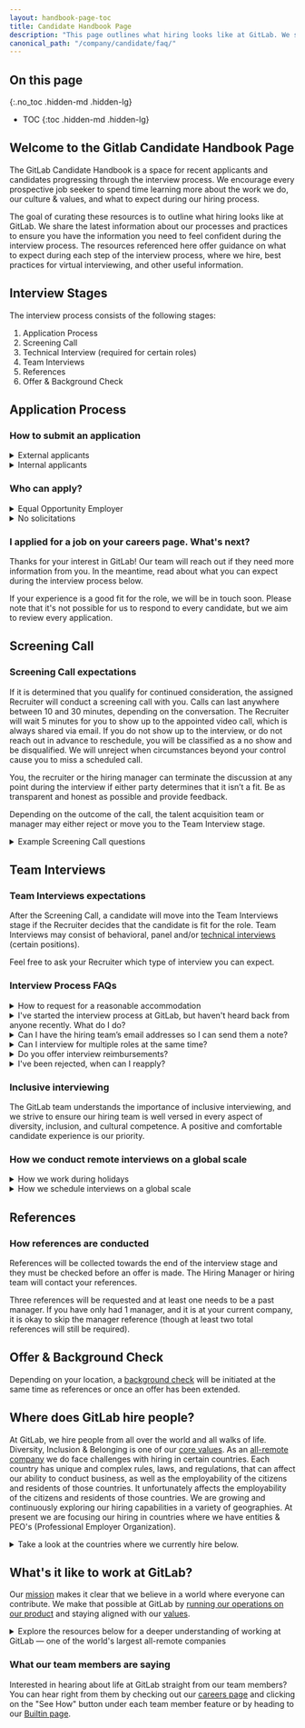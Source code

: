 ```yaml
---
layout: handbook-page-toc
title: Candidate Handbook Page
description: "This page outlines what hiring looks like at GitLab. We share the latest information about our processes and practices to ensure you have the information you need to feel confident during the interview process."
canonical_path: "/company/candidate/faq/"
---
```


## On this page
{:.no_toc .hidden-md .hidden-lg}

- TOC
{:toc .hidden-md .hidden-lg}

## Welcome to the Gitlab Candidate Handbook Page
The GitLab Candidate Handbook is a space for recent applicants and candidates progressing through the interview process. We encourage every prospective job seeker to spend time learning more about the work we do, our culture & values, and what to expect during our hiring process.

The goal of curating these resources is to outline what hiring looks like at GitLab. We share the latest information about our processes and practices to ensure you have the information you need to feel confident during the interview process. The resources referenced here offer guidance on what to expect during each step of the interview process, where we hire, best practices for virtual interviewing, and other useful information.

## Interview Stages
The interview process consists of the following stages:

1. Application Process
1. Screening Call
1. Technical Interview (required for certain roles)
1. Team Interviews
1. References
1. Offer & Background Check

## Application Process

### How to submit an application

<details markdown="1">

<summary>External applicants</summary>

All of our open positions can be found on our [jobs page](https://about.gitlab.com/jobs/all-jobs/). You can view jobs by department and/or location. Click on a job that interests you and select the “Apply Now” button at the top of the page to fill out an application. 

</details>

<details markdown="1">

<summary>Internal applicants</summary>


Interested in another role internally? Review internal mobility eligibility [here](https://about.gitlab.com/handbook/hiring/talent-acquisition-framework/internal-hiring-process/#team-member-responsibilities).

If you are a [current team member and are interested in applying](https://about.gitlab.com/handbook/people-group/promotions-transfers/#department-transfers) for a current vacancy, please follow the steps below.

1. Log in to your [Greenhouse account](https://gitlab.greenhouse.io/dashboard) 
1. If you are a GitLab team member who signed in to Greenhouse you can access the [Internal Job Board](https://gitlab.greenhouse.io/internal_job_board). If you do not yet have a Greenhouse account, you can activate yours by clicking the Greenhouse tile in Okta. 
1. You can also access the internal job board under the "Helpful Links" section. For more information (and screenshots!), feel free to read the [Greenhouse help article](https://support.greenhouse.io/hc/en-us/articles/200913945-Employee-Access-to-Internal-Job-Board).
1. Click on the position title that interests you.
1. You will be redirected to the vacancy description and application form, where you will be asked to fill out basic personal information, provide your resume, LinkedIn, GitLab username, and/or cover letter, and answer any vacancy-specific application questions, as well as answer a voluntary Equal Employment Opportunity questionnaire if the position is open to US applicants.
1. Once you have finished, click "Submit Application" at the bottom.

</details>

### Who can apply?

<details markdown="1">

<summary>Equal Opportunity Employer</summary>

GitLab is proud to be an equal opportunity workplace and is an affirmative action employer. GitLab’s policies and practices relating to recruitment, employment, career development and advancement, promotion, and retirement are based solely on merit, without regard to all legally protected classes, including, but not limited to: race, color, religion, ancestry, sex (including pregnancy, sexual orientation, or gender identity), national origin, age, citizenship, marital status, gender identity, disability and genetic information (including family medical history), and any other status protected by federal, state or local law. GitLab will not discriminate on the basis of disability or veteran status.

</details>

<details markdown="1">

<summary>No solicitations</summary>

At GitLab, we do not accept solicitations from recruiters, recruiting agencies, headhunters, or outsourcing organizations. If you email us about this type of opportunity, [we'll reply](https://gitlab.com/gitlab-com/people-group/talent-acquisition/-/blob/master/Email%20Templates/third%20party%20agency%20response.md) with [a link to this paragraph](/jobs/faq/#we-dont-accept-solicitations-by-recruiters) to indicate that we'd like to be removed from the contact list.

</details>


### I applied for a job on your careers page. What's next?

Thanks for your interest in GitLab! Our team will reach out if they need more information from you. In the meantime, read about what you can expect during the interview process below. 

If your experience is a good fit for the role, we will be in touch soon. Please note that it's not possible for us to respond to every candidate, but we aim to review every application.

## Screening Call

### Screening Call expectations

If it is determined that you qualify for continued consideration, the assigned Recruiter will conduct a screening call with you. Calls can last anywhere between 10 and 30 minutes, depending on the conversation. The Recruiter will wait 5 minutes for you to show up to the appointed video call, which is always shared via email. If you do not show up to the interview, or do not reach out in advance to reschedule, you will be classified as a no show and be disqualified. We will unreject when circumstances beyond your control cause you to miss a scheduled call.

You, the recruiter or the hiring manager can terminate the discussion at any point during the interview if either party determines that it isn’t a fit. Be as transparent and honest as possible and provide feedback.

Depending on the outcome of the call, the talent acquisition team or manager may either reject or move you to the Team Interview stage.

<details markdown="1">

<summary>Example Screening Call questions</summary>

1. Why are you interested in GitLab?
1. What are you looking for in your next position?
1. Why did you join and leave your last three positions?
1. What is your experience with X? (for each of the skills listed in the position description)
1. [STAR Method](https://www.themuse.com/advice/star-interview-method) questions and simple technical or skills-related questions
1. What is your current location and do you have any plans to relocate? (relevant in context of compensation, country-hiring guidelines, and in case an offer would be made)
1. Do you require visa sponsorship or a work/study permit to work for GitLab? Or do you require the work permit to be transferred to GitLab? If the answer is yes, we will not be able to proceed, [unless you currently hold a work permit in the Netherlands](/handbook/people-group/visas/#dutch-work-permits). You can refer to the [Visa and Sponsorship](/handbook/people-group/visas/#visas-and-sponsorhip) handbook section for further clarity.
1. What is the notice period you would need if you were hired?
1. Is this salary range in line with your expectations? At GitLab, we are committed to paying competitively and equitably. Therefore, we set our offers based on market pay rather than a candidate's pay history. We walk through the [Compensation Calculator](https://comp-calculator.gitlab.net/) with each candidate so that we can address any gaps in expectations early on. Only candidates who are in the team interview stage or later can access our [compensation calculator](https://comp-calculator.gitlab.net/) by following `applicants sign up`.

At the end of the screening call, the Recruiter will tell you what the next steps will be, if any. There should be time for you to ask any questions you may have.

</details>


## Team Interviews

### Team Interviews expectations

After the Screening Call, a candidate will move into the Team Interviews stage if the Recruiter decides that the candidate is fit for the role. Team Interviews may consist of behavioral, panel and/or [technical interviews](https://about.gitlab.com/handbook/hiring/interviewing/technical/) (certain positions).

Feel free to ask your Recruiter which type of interview you can expect.


### Interview Process FAQs

<details markdown="1">

<summary>How to request for a reasonable accommodation</summary>

We want our interview process to be accessible to everyone. You can inform us of any reasonable adjustments we can make to better accommodate your needs by emailing `ces@gitlab.com` at any point in the interview process. Examples of reasonable accommodation include making a change to the application process, providing documents in an alternate format, using a sign language interpreter, or using specialized equipment. As part of our [interviewing process](/handbook/hiring/interviewing/#adjustments-to-our-interview-process), we ask all applicants if they require any type of adjustment or accommodation.

</details>

<details markdown="1">

<summary>I've started the interview process at GitLab, but haven't heard back from anyone recently. What do I do?</summary>

Feel free to send an email to your Recruiter to get a status update on where you are in the interview process.

</details>

<details markdown="1">

<summary>Can I have the hiring team’s email addresses so I can send them a note?
</summary>

Yes. You can email your Recruiter or ces@gitlab.com to request your interviewer's email address.

</details>

<details markdown="1">

<summary>Can I interview for multiple roles at the same time?
</summary>

Yes, you can be in an interview process with more than one team if multiple roles interest you. Additionally, if you have already interviewed with us, you can apply and interview for a different role anytime. 

</details>

<details markdown="1">

<summary>Do you offer interview reimbursements?</summary>

If you are invited for an interview with GitLab and you need financial support for your interview, you may be reimbursed for the following:

- Childcare or adult care for dependents
- Rental costs associated with laptop or computer if you don't own or have access to one
- Transportation to a facility with internet access if your home does not have reliable internet service
- Meeting room costs in a co-working space if your environment is not conducive to an interview
- Translation services if you are d/Deaf or hard of hearing

To initiate the reimbursement process, please email `ces@gitlab.com`. 

</details>

<details markdown="1">

<summary>I've been rejected, when can I reapply?</summary>

If your application is rejected because you are insufficiently qualified for the role, you are welcome to reapply to the same position once 6 months have passed. If you gain the skills, experience, or knowledge we outlined in our [feedback to you](https://about.gitlab.com/handbook/hiring/interviewing/#rejecting-candidates), you are welcome to reapply at any time. 

</details>

### Inclusive interviewing

The GitLab team understands the importance of inclusive interviewing, and we strive to ensure our hiring team is well versed in every aspect of diversity, inclusion, and cultural competence. A positive and comfortable candidate experience is our priority.

### How we conduct remote interviews on a global scale

<details markdown="1">

<summary>How we work during holidays</summary>

As an all-remote, global company, GitLab gives all team members the flexibility to determine their [time away from work](https://about.gitlab.com/handbook/paid-time-off/), including the holidays they observe.
There will likely be holidays that our candidates observe that a Recruiter, Hiring Manager, or CES may not.
If there's a time during the year when a significant portion of the company will be taking time off, we'll be sure to send a communication to all active candidates to let them know of a possible delay in communication.
Please note that not every member of the team will be observing that holiday, so you may still receive emails from them.

</details>

<details markdown="1">

<summary>How we schedule interviews on a global scale</summary>

1. Once you have completed a screening call with the recruiter and are ready to be scheduled for the Team Interview stage, you'll receive an email requesting availability. To move through this process as quickly as possible, please give us many different days and times spread across at least 2 weeks. This will prevent us from having to reach out again asking for more availability, as some interviewers could be across many different time zones. Sometimes if the interviewer has a schedule that is difficult to fit interviews into, we'll suggest specific times and dates via your availability link.
1. After receiving your availability, we will compare it to the interviewers' working hours. If we find a match, we will schedule an interview and send you a link to a Guide and invite in your time zone to download to your computer. If we do not, we will reach back out and work with you to find an alternative. Sometimes there is a very small overlap between time zones, so we appreciate your patience as we identify alternatives!
1. If you need to reschedule, follow the special instructions in your confirmation email if the interview is within 24 hours. You can also email ces@gitlab.com anytime. 

</details>

## References

### How references are conducted

References will be collected towards the end of the interview stage and they must be checked before an offer is made. The Hiring Manager or hiring team will contact your references. 

Three references will be requested and at least one needs to be a past manager. If you have only had 1 manager, and it is at your current company, it is okay to skip the manager reference (though at least two total references will still be required).

## Offer & Background Check

Depending on your location, a [background check](https://about.gitlab.com/handbook/people-policies/#background-screenings) will be initiated at the same time as references or once an offer has been extended. 

## Where does GitLab hire people? 

At GitLab, we hire people from all over the world and all walks of life. Diversity, Inclusion & Belonging  is one of our [core values](/handbook/values/). As an [all-remote company](/company/culture/all-remote/) we do face challenges with hiring in certain countries. Each country has unique and complex rules, laws, and regulations, that can affect our ability to conduct business, as well as the employability of the citizens and residents of those countries. It unfortunately affects the employability of the citizens and residents of those countries. We are growing and continuously exploring our hiring capabilities in a variety of geographies. At present we are focusing our hiring in countries where we have entities & PEO's (Professional Employer Organization).

<details markdown="1">

<summary>Take a look at the countries where we currently hire below.</summary>

Please refer to a specific job listing to see if the position is hiring in the country where you are located. You check our [handbook](/handbook/people-group/employment-solutions/#country-hiring-guidelines) for more in-depth information

| Country                                                        | Employed through an Entity or PEO  |
| -------------------------------------------------------------- | ---------------------------------- |
| Australia                                                      | Entity                             |
| Belgium *                                                      | Entity                             |
| Canada                                                         | Entity                             |
| Finland *                                                      | Entity                             |
| France *                                                       | Entity                             |
| Germany                                                        | Entity                             |
| Ireland                                                        | Entity                             |
| Japan                                                          | Entity                             |
| South Korea                                                    | Entity                             |
| Netherlands                                                    | Entity                             |
| New Zealand *                                                  | Entity                             |
| Singapore                                                      | Entity                             |
| United Kingdom (England, Scotland, Wales, Northern Ireland)    | Entity                             |
| United States                                                  | Entity                             |
| United States (Public Sector)                                  | Entity                             |
| Austria *                                                      | PEO                                |
| Brazil *                                                       | PEO                                |
| Chile *                                                        | PEO                                |
| Costa Rica *                                                   | PEO                                |
| Denmark *                                                      | PEO                                |
| India *                                                        | PEO                                |
| Italy *                                                        | Entity                             |
| Kenya *                                                        | PEO                                |
| Latvia *                                                       | PEO                                |
| Luxembourg *                                                   | PEO                                |
| Mexico *                                                       | PEO                                |
| Philippines *                                                  | PEO                                |
| South Africa *                                                 | PEO                                |
| Switzerland *                                                  | PEO                                |
| Sweden *                                                       | PEO                                |
| UAE *                                                          | PEO                                |

Note: In countries with a star (*) hiring is limited to only certain roles

</details>

## What's it like to work at GitLab?

Our [mission](https://about.gitlab.com/company/mission/) makes it clear that we believe in a world where everyone can contribute. We make that possible at GitLab by [running our operations on our product](https://about.gitlab.com/handbook/using-gitlab-at-gitlab/) and staying aligned with our [values](https://about.gitlab.com/handbook/values/).

<details markdown="1">

<summary>Explore the resources below for a deeper understanding of working at GitLab — one of the world's largest all-remote companies</summary>

- [Life at GitLab](https://about.gitlab.com/jobs/)
- [How We're Changing the Look of DevOps and Remote Work, One Iteration at a Time](https://builtin.com/brand-studio/gitlab-changing-look-devops-remote-work?utm_source=linkedin&utm_medium=social_media&utm_campaign=gitlab)
- [GitLab's guide to starting a new remote role](https://about.gitlab.com/company/culture/all-remote/getting-started/)
- [Life at GitLab Content Library](https://about.gitlab.com/handbook/people-group/employment-branding/content-library/)

</details>

### What our team members are saying

Interested in hearing about life at GitLab straight from our team members? You can hear right from them by checking out our [careers page](https://about.gitlab.com/jobs/) and clicking on the "See How" button under each team member feature or by heading to our [Builtin page](https://builtin.com/company/gitlab).


